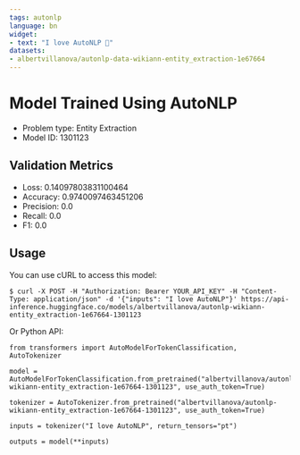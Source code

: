 ```yaml
---
tags: autonlp
language: bn
widget:
- text: "I love AutoNLP 🤗"
datasets:
- albertvillanova/autonlp-data-wikiann-entity_extraction-1e67664
---
```


# Model Trained Using AutoNLP

- Problem type: Entity Extraction
- Model ID: 1301123

## Validation Metrics

- Loss: 0.14097803831100464
- Accuracy: 0.9740097463451206
- Precision: 0.0
- Recall: 0.0
- F1: 0.0

## Usage

You can use cURL to access this model:

```
$ curl -X POST -H "Authorization: Bearer YOUR_API_KEY" -H "Content-Type: application/json" -d '{"inputs": "I love AutoNLP"}' https://api-inference.huggingface.co/models/albertvillanova/autonlp-wikiann-entity_extraction-1e67664-1301123
```

Or Python API:

```
from transformers import AutoModelForTokenClassification, AutoTokenizer

model = AutoModelForTokenClassification.from_pretrained("albertvillanova/autonlp-wikiann-entity_extraction-1e67664-1301123", use_auth_token=True)

tokenizer = AutoTokenizer.from_pretrained("albertvillanova/autonlp-wikiann-entity_extraction-1e67664-1301123", use_auth_token=True)

inputs = tokenizer("I love AutoNLP", return_tensors="pt")

outputs = model(**inputs)
```
